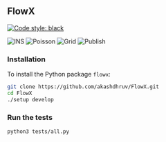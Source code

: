 ## FlowX

[![Code style: black](https://img.shields.io/badge/code%20style-black-000000.svg)](https://github.com/psf/black)

![INS](https://github.com/akashdhruv/FlowX/workflows/INS/badge.svg)
![Poisson](https://github.com/akashdhruv/FlowX/workflows/Poisson/badge.svg)
![Grid](https://github.com/akashdhruv/FlowX/workflows/Grid/badge.svg)
![Publish](https://github.com/akashdhruv/FlowX/workflows/Publish/badge.svg)

### Installation

To install the Python package `flowx`:

```bash
git clone https://github.com/akashdhruv/FlowX.git
cd FlowX
./setup develop
```

### Run the tests

```bash
python3 tests/all.py
```

